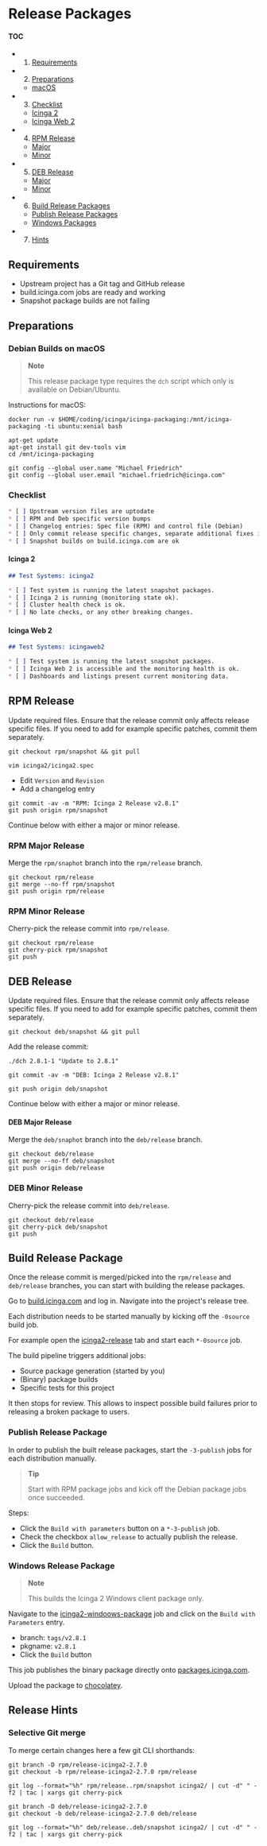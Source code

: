 # Release Packages <a id="release-package"></a>

#### TOC

* 1. [Requirements](02-Release-Packages.md#release-package-requirements)
* 2. [Preparations](02-Release-Packages.md#release-package-preparations)
    * [macOS](02-Release-Packages.md#release-package-preparations-macos)
* 3. [Checklist](02-Release-Packages.md#release-package-checklist)
    * [Icinga 2](02-Release-Packages.md#release-package-checklist-icinga2)
    * [Icinga Web 2](02-Release-Packages.md#release-package-checklist-icingaweb2)
* 4. [RPM Release](02-Release-Packages.md#release-package-rpm)
    * [Major](02-Release-Packages.md#release-package-rpm-major)
    * [Minor](02-Release-Packages.md#release-package-rpm-minor)
* 5. [DEB Release](02-Release-Packages.md#release-package-deb)
    * [Major](02-Release-Packages.md#release-package-deb-major)
    * [Minor](02-Release-Packages.md#release-package-deb-minor)
* 6. [Build Release Packages](02-Release-Packages.md#release-package-build)
    * [Publish Release Packages](02-Release-Packages.md#release-package-build-publish)
    * [Windows Packages](02-Release-Packages.md#release-package-build-windows)
* 7. [Hints](02-Release-Packages.md#release-package-hints)

## Requirements <a id="release-package-requirements"></a>

* Upstream project has a Git tag and GitHub release
* build.icinga.com jobs are ready and working
* Snapshot package builds are not failing

## Preparations <a id="release-package-preparations"></a>

### Debian Builds on macOS <a id="release-package-preparations-macos"></a>

> **Note**
>
> This release package type requires the `dch` script which only is available on Debian/Ubuntu.

Instructions for macOS:

```
docker run -v $HOME/coding/icinga/icinga-packaging:/mnt/icinga-packaging -ti ubuntu:xenial bash

apt-get update
apt-get install git dev-tools vim
cd /mnt/icinga-packaging

git config --global user.name "Michael Friedrich"
git config --global user.email "michael.friedrich@icinga.com"
```

### Checklist <a id="release-package-checklist"></a>

```markdown
* [ ] Upstream version files are uptodate
* [ ] RPM and Deb specific version bumps
* [ ] Changelog entries: Spec file (RPM) and control file (Debian)
* [ ] Only commit release specific changes, separate additional fixes into commits
* [ ] Snapshot builds on build.icinga.com are ok
```

#### Icinga 2 <a id="release-package-checklist-icinga2"></a>

```markdown
## Test Systems: icinga2

* [ ] Test system is running the latest snapshot packages.
* [ ] Icinga 2 is running (monitoring state ok).
* [ ] Cluster health check is ok.
* [ ] No late checks, or any other breaking changes.
```

#### Icinga Web 2 <a id="release-package-checklist-icingaweb2"></a>

```markdown
## Test Systems: icingaweb2

* [ ] Test system is running the latest snapshot packages.
* [ ] Icinga Web 2 is accessible and the monitoring health is ok.
* [ ] Dashboards and listings present current monitoring data.
```


## RPM Release <a id="release-package-rpm"></a>

Update required files. Ensure that the release commit only affects
release specific files. If you need to add for example specific
patches, commit them separately.

```
git checkout rpm/snapshot && git pull

vim icinga2/icinga2.spec
```

- Edit `Version` and `Revision`
- Add a changelog entry

```
git commit -av -m "RPM: Icinga 2 Release v2.8.1"
git push origin rpm/snapshot
```

Continue below with either a major or minor release.

### RPM Major Release <a id="release-package-rpm-major"></a>

Merge the `rpm/snaphot` branch into the `rpm/release` branch.

```
git checkout rpm/release
git merge --no-ff rpm/snapshot
git push origin rpm/release
```

### RPM Minor Release <a id="release-package-rpm-minor"></a>

Cherry-pick the release commit into `rpm/release`.

```
git checkout rpm/release
git cherry-pick rpm/snapshot
git push
```

## DEB Release <a id="release-package-deb"></a>

Update required files. Ensure that the release commit only affects
release specific files. If you need to add for example specific
patches, commit them separately.

```
git checkout deb/snapshot && git pull
```

Add the release commit:

```
./dch 2.8.1-1 "Update to 2.8.1"

git commit -av -m "DEB: Icinga 2 Release v2.8.1"

git push origin deb/snapshot
```

Continue below with either a major or minor release.

#### DEB Major Release <a id="release-package-deb-major"></a>

Merge the `deb/snaphot` branch into the `deb/release` branch.

```
git checkout deb/release
git merge --no-ff deb/snapshot
git push origin deb/release
```

### DEB Minor Release <a id="release-package-deb-minor"></a>

Cherry-pick the release commit into `deb/release`.

```
git checkout deb/release
git cherry-pick deb/snapshot
git push
```


## Build Release Package <a id="release-package-build"></a>

Once the release commit is merged/picked into the `rpm/release` and `deb/release`
branches, you can start with building the release packages.

Go to [build.icinga.com](https://build.icinga.com) and log in. Navigate into the
project's release tree.

Each distribution needs to be started manually by kicking off the `-0source` build job.

For example open the [icinga2-release](https://build.icinga.com/job/icinga2-release/) tab
and start each `*-0source` job.

The build pipeline triggers additional jobs:

- Source package generation (started by you)
- (Binary) package builds
- Specific tests for this project

It then stops for review. This allows to inspect possible build failures prior to releasing
a broken package to users.

### Publish Release Package <a id="release-package-build-publish"></a>

In order to publish the built release packages, start the `-3-publish` jobs for each
distribution manually.

> **Tip**
>
> Start with RPM package jobs and kick off the Debian package jobs once succeeded.

Steps:

* Click the `Build with parameters` button on a `*-3-publish` job.
* Check the checkbox `allow_release` to actually publish the release.
* Click the `Build` button.


### Windows Release Package <a id="release-package-build-windows"></a>

> **Note**
>
> This builds the Icinga 2 Windows client package only.

Navigate to the [icinga2-windoows-package](https://build.icinga.com/view/Icinga%202/job/icinga2-windows-package/) job
and click on the `Build with Parameters` entry.

- branch: `tags/v2.8.1`
- pkgname: `v2.8.1`
- Click the `Build` button

This job publishes the binary package directly onto [packages.icinga.com](https://packages.icinga.com).

Upload the package to [chocolatey](https://chocolatey.org/packages/upload).


## Release Hints <a id="release-package-hints"></a>

### Selective Git merge

To merge certain changes here a few git CLI shorthands:

```
git branch -D rpm/release-icinga2-2.7.0
git checkout -b rpm/release-icinga2-2.7.0 rpm/release

git log --format="%h" rpm/release..rpm/snapshot icinga2/ | cut -d" " -f2 | tac | xargs git cherry-pick

git branch -D deb/release-icinga2-2.7.0
git checkout -b deb/release-icinga2-2.7.0 deb/release

git log --format="%h" deb/release..deb/snapshot icinga2/ | cut -d" " -f2 | tac | xargs git cherry-pick
```
